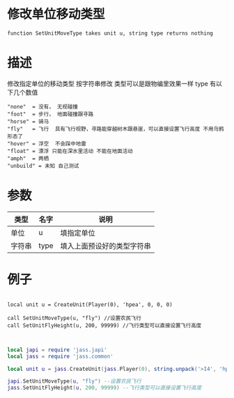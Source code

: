 
# 修改单位移动类型
```jass
function SetUnitMoveType takes unit u, string type returns nothing 

```
# 描述
修改指定单位的移动类型  按字符串修改
类型可以是跟物编里效果一样
type 有以下几个数值
```
"none"  = 没有， 无视碰撞
"foot"  = 步行， 地面碰撞跟寻路 
"horse" = 骑马 
"fly"   = 飞行  具有飞行视野，寻路能穿越树木跟悬崖，可以直接设置飞行高度 不用乌鸦形态了
"hover" = 浮空  不会踩中地雷
"float" = 漂浮 只能在深水里活动 不能在地面活动
"amph"  = 两栖
"unbuild" = 未知 自己测试
```

# 参数
类型|名字|说明
--|--|--
单位|u| 填指定单位
字符串|type| 填入上面预设好的类型字符串


# 例子

```jass

local unit u = CreateUnit(Player(0), 'hpea', 0, 0, 0)

call SetUnitMoveType(u, "fly") //设置农民飞行
call SetUnitFlyHeight(u, 200, 99999) //飞行类型可以直接设置飞行高度
```


```lua


local japi = require 'jass.japi'
local jass = require 'jass.common'

local unit u = jass.CreateUnit(jass.Player(0), string.unpack('>I4', 'hpea'), 0, 0, 0)

japi.SetUnitMoveType(u, "fly") --设置农民飞行
jass.SetUnitFlyHeight(u, 200, 99999) --飞行类型可以直接设置飞行高度

```

